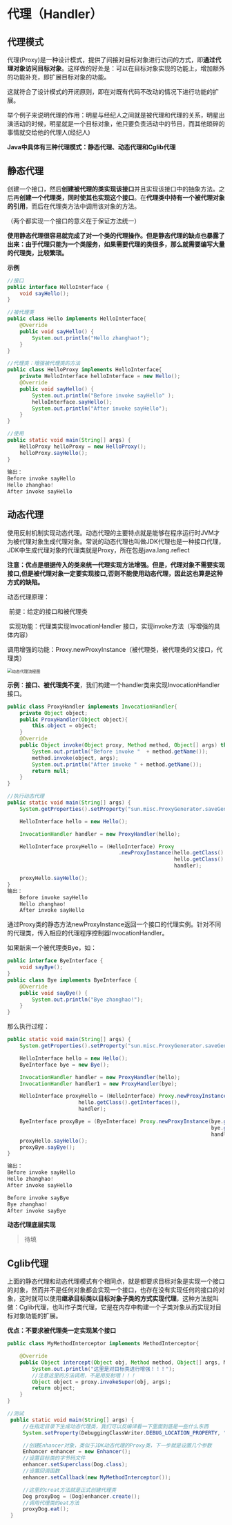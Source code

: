 # 代理（Handler）



## 代理模式

代理(Proxy)是一种设计模式，提供了间接对目标对象进行访问的方式，即**通过代理对象访问目标对象**。这样做的好处是：可以在目标对象实现的功能上，增加额外的功能补充，即扩展目标对象的功能。

这就符合了设计模式的开闭原则，即在对既有代码不改动的情况下进行功能的扩展。

举个例子来说明代理的作用：明星与经纪人之间就是被代理和代理的关系，明星出演活动的时候，明星就是一个目标对象，他只要负责活动中的节目，而其他琐碎的事情就交给他的代理人(经纪人)



**Java中具体有三种代理模式：静态代理、动态代理和Cglib代理**



## 静态代理

创建一个接口，然后**创建被代理的类实现该接口**并且实现该接口中的抽象方法。之后再**创建一个代理类，同时使其也实现这个接口**。在**代理类中持有一个被代理对象的引用**，而后在代理类方法中调用该对象的方法。

（两个都实现一个接口的意义在于保证方法统一）

**使用静态代理很容易就完成了对一个类的代理操作。但是静态代理的缺点也暴露了出来：由于代理只能为一个类服务，如果需要代理的类很多，那么就需要编写大量的代理类，比较繁琐。**



**示例**

```java
//接口
public interface HelloInterface {
    void sayHello();
}
```

```java
//被代理类
public class Hello implements HelloInterface{
    @Override
    public void sayHello() {
        System.out.println("Hello zhanghao!");
    }
}
```

```java
//代理类：增强被代理类的方法
public class HelloProxy implements HelloInterface{
    private HelloInterface helloInterface = new Hello();
    @Override
    public void sayHello() {
        System.out.println("Before invoke sayHello" );
        helloInterface.sayHello();
        System.out.println("After invoke sayHello");
    }
}
```

```java
//使用
public static void main(String[] args) {
    HelloProxy helloProxy = new HelloProxy();
    helloProxy.sayHello();
}
    
输出：
Before invoke sayHello
Hello zhanghao!
After invoke sayHello
```



## 动态代理

使用反射机制实现动态代理。动态代理的主要特点就是能够在程序运行时JVM才为被代理对象生成代理对象。常说的动态代理也叫做JDK代理也是一种接口代理，JDK中生成代理对象的代理类就是Proxy，所在包是java.lang.reflect

**注意：优点是根据传入的类来统一代理实现方法增强。但是，代理对象不需要实现接口,但是被代理对象一定要实现接口,否则不能使用动态代理，因此这也算是这种方式的缺陷。**

动态代理原理：

​	前提：给定的接口和被代理类

​	实现功能：代理类实现InvocationHandler 接口，实现invoke方法（写增强的具体内容）

​	调用增强的功能：Proxy.newProxyInstance（被代理类，被代理类的父接口，代理类）



<img src="https:////upload-images.jianshu.io/upload_images/2109481-5bc36d36f5997da1.png?imageMogr2/auto-orient/strip|imageView2/2/w/1200/format/webp" alt="动态代理流程图" style="zoom: 67%;" />





**示例**：**接口、被代理类不变**，我们构建一个handler类来实现InvocationHandler接口。

```java
public class ProxyHandler implements InvocationHandler{
    private Object object;
    public ProxyHandler(Object object){
        this.object = object;
    }
    @Override
    public Object invoke(Object proxy, Method method, Object[] args) throws Throwable {
        System.out.println("Before invoke "  + method.getName());
        method.invoke(object, args);
        System.out.println("After invoke " + method.getName());
        return null;
    }
}
```

```java
//执行动态代理
public static void main(String[] args) {
    System.getProperties().setProperty("sun.misc.ProxyGenerator.saveGeneratedFiles", "true");

    HelloInterface hello = new Hello();

    InvocationHandler handler = new ProxyHandler(hello);

    HelloInterface proxyHello = (HelloInterface) Proxy
        							.newProxyInstance(hello.getClass().getClassLoader(), 
                          							  hello.getClass().getInterfaces(), 
                          							  handler);

    proxyHello.sayHello();
}
输出：
    Before invoke sayHello
    Hello zhanghao!
    After invoke sayHello
```

通过Proxy类的静态方法newProxyInstance返回一个接口的代理实例。针对不同的代理类，传入相应的代理程序控制器InvocationHandler。

如果新来一个被代理类Bye，如：

```java
public interface ByeInterface {
    void sayBye();
}
public class Bye implements ByeInterface {
    @Override
    public void sayBye() {
        System.out.println("Bye zhanghao!");
    }
}
```

那么执行过程：

```java
public static void main(String[] args) {
    System.getProperties().setProperty("sun.misc.ProxyGenerator.saveGeneratedFiles", "true");

    HelloInterface hello = new Hello();
    ByeInterface bye = new Bye();

    InvocationHandler handler = new ProxyHandler(hello);
    InvocationHandler handler1 = new ProxyHandler(bye);

    HelloInterface proxyHello = (HelloInterface) Proxy.newProxyInstance(hello.getClass().getClassLoader(), 
                       hello.getClass().getInterfaces(), 
                       handler);

    ByeInterface proxyBye = (ByeInterface) Proxy.newProxyInstance(bye.getClass().getClassLoader(),
                                                                  bye.getClass().getInterfaces(), 
                                                                  handler1);
    proxyHello.sayHello();
    proxyBye.sayBye();
}

输出：
Before invoke sayHello
Hello zhanghao!
After invoke sayHello

Before invoke sayBye
Bye zhanghao!
After invoke sayBye
```



**动态代理底层实现**

> 待填
>





## Cglib代理

上面的静态代理和动态代理模式有个相同点，就是都要求目标对象是实现一个接口的对象，然而并不是任何对象都会实现一个接口，也存在没有实现任何的接口的对象，这时就可以使用**继承目标类以目标对象子类的方式实现代理**，这种方法就叫做：Cglib代理，也叫作子类代理，它是在内存中构建一个子类对象从而实现对目标对象功能的扩展。

**优点：不要求被代理类一定实现某个接口**

```java
public class MyMethodInterceptor implements MethodInterceptor{

    @Override
    public Object intercept(Object obj, Method method, Object[] args, MethodProxy proxy) throws Throwable {
        System.out.println("这里是对目标类进行增强！！！");
        //注意这里的方法调用，不是用反射哦！！！
        Object object = proxy.invokeSuper(obj, args);
        return object;
    }  
}

//测试
 public static void main(String[] args) {
     //在指定目录下生成动态代理类，我们可以反编译看一下里面到底是一些什么东西
     System.setProperty(DebuggingClassWriter.DEBUG_LOCATION_PROPERTY, "D:\\java\\java_workapace");

     //创建Enhancer对象，类似于JDK动态代理的Proxy类，下一步就是设置几个参数
     Enhancer enhancer = new Enhancer();
     //设置目标类的字节码文件
     enhancer.setSuperclass(Dog.class);
     //设置回调函数
     enhancer.setCallback(new MyMethodInterceptor());

     //这里的creat方法就是正式创建代理类
     Dog proxyDog = (Dog)enhancer.create();
     //调用代理类的eat方法
     proxyDog.eat();       
 }
```



